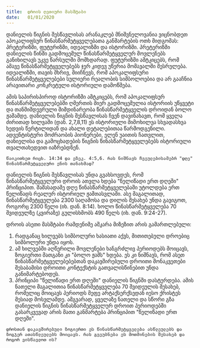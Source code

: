 ```yaml
---
title:  დროის ღვთიური მასშტაბი 
date:   01/01/2020
---
```


დანიელის წიგნის შესწავლისას არანაკლებ მნიშვნელოვანია ვიცნობდეთ აპოკალიფსურ წინასწარმეტყველებათა განმარტების ოთხ მიდგომას: პრეტერიზმი, ფუტურიზმი, იდეალიზმი და ისტორიზმი. პრეტერიზმი დანიელის წინში გადმოცემულ წინასწარმეტყველურ მოვლენებს განიხილავს უკვე წარსულში მომხდარად. ფუტურიზმი ამტკიცებს, რომ ამავე წინასწარმეტყველებებს ჯერ კიდევ უწერია მომავალში შესრულება. იდეალიზმი, თავის მხრივ, მიიჩნევს, რომ აპოკალიფსური წინასწარმეტყველებები სულიერი რეალობის სიმბოლოებია და არ გააჩნია არავითარი კონკრეტული ისტორიული დამოწმება.

ამის საპირისპიროდ ისტორიზმი ამტკიცებს, რომ აპოკალიფსურ წინასწარმეტყველებებში ღმერთის მიერ გადმოცემულია ისტორიის უწყვეტი და თანმიმდევრული მიმდინარეობა წინასწარმეტყველის დროიდან ბოლო ჟამამდე. დანიელის წიგნის შესწავლისას ჩვენ დავინახავთ, რომ ყველა ძირითად ხილვაში (დან. 2,7,8,11) ეს ისტორიული მიმოხილვა სხვადასხვა ხედვის წერტილიდან და ახალი დეტალებითაა წარმოდგენილი. ადვენტისტური მოძრაობის პიონერები, ელენ უაითის ჩათვლით, დანიელისა და გამოცხადების წიგნის წინასწარმეტყველებებს ისტორიული თვალთახედვით იაზრებდნენ.

`წაიკითხეთ რიცხ. 14:34 და ეზეკ. 4:5,6. რას ნიშნავს ჩვეულებისამებრ "დღე" წინასწარმეტყველური ენის თანახმად?`

დანიელის წიგნის შესწავლისას უნდა გვახსოვდეს, რომ წინასწარმეტყველური დროის ათვლა ხდება "წელიწადი ერთ დღეში" პრინციპით. მაშასადამე დღე წინასწარმეტყველებაში უტოლდება ერთ წელიწადს რეალურ ისტორიულ ჟამთასვლაში. ასე მაგალითად, წინასწარმეტყველება 2300 საღამოსა და დილის შესახებ უნდა გავიგოთ, როგორც 2300 წელი (იხ. დან. 8:14). ხოლო წინასწარმეტყველება 70 შვიდეულზე (კვირაზე) გულისხმობს 490 წელს (იხ. დან. 9:24-27).

დროის ასეთი მასშტაბი რამდენიმე აშკარა მიზეზით არის გამართლებული: 
1) რადგანაც ხილვებს სიმბოლური ხასიათი აქვს, მითითებული დროებიც სიმბოლური უნდა იყოს. 
2) ამ ხილვებში აღწერილი მოვლენები ხანგრძლივ პერიოდებს მოიცავს, ზოგიერთი მათგანი კი "ბოლო ჟამს" ხდება. ეს კი ნიშნავს, რომ ასეთ წინასწარმეტყველებებებთან დაკავშირებული დროითი მონაკვეთები შესაბამისი დროითი კონტექსტის გათვალისწინებით უნდა განიმარტებოდეს. 
3) პრინციპი "წელიწადი ერთ დღეში" დანიელის წიგნში დასტურდება. ამის ნათელი მაგალითია წინასწარმეტყველება 70 შვიდეულის შესახებ, რომელიც მოიცავს პერიოდს მეფე არტაქსერქსედან იესო ქრისტეს მესიად მოსვლამდე. ამგვარად, ყველაზე ნათელი და სწორი გზა დანიელის წიგნის წინასწარმეტყველურ დროით პერიოდებში გასარკვევად არის მათი განმარტება პრინციპით "წელიწადი ერთ დღეში".

`დროსთან დაკავშირებული ზოგიერთი ეს წინასწარმეტყველება ასწლეულებს და ზოგჯერ ათასწლეულებს მოიცავს. რას გვეუბნება ეს მოთმინების შესახებ და როგორ ვისწავლოთ ის?`